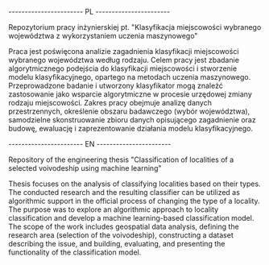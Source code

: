 ----------------------- PL -----------------------

Repozytorium pracy inżynierskiej pt. "Klasyfikacja miejscowości wybranego województwa z wykorzystaniem uczenia
maszynowego"

Praca jest poświęcona analizie zagadnienia klasyfikacji miejscowości wybranego województwa według rodzaju. 
Celem pracy jest zbadanie algorytmicznego podejścia do klasyfikacji miejscowości i stworzenie modelu klasyfikacyjnego, 
opartego na metodach uczenia maszynowego. Przeprowadzone badanie i utworzony klasyfikator mogą znaleźć zastosowanie jako 
wsparcie algorytmiczne w procesie urzędowej zmiany rodzaju miejscowości. Zakres pracy obejmuje analizę danych przestrzennych,
określenie obszaru badawczego (wybór województwa), samodzielne skonstruowanie zbioru danych opisującego zagadnienie 
oraz budowę, ewaluację i zaprezentowanie działania modelu klasyfikacyjnego.

----------------------- EN -----------------------

Repository of the engineering thesis "Classification of localities of a selected voivodeship using machine learning"

Thesis focuses on the analysis of classifying localities based on their types. The conducted research and the resulting classifier 
can be utilized as algorithmic support in the official process of changing the type of a locality. 
The purpose was to explore an algorithmic approach to locality classification and 
develop a machine learning-based classification model. The scope of the work includes geospatial data analysis, 
defining the research area (selection of the voivodeship), constructing a dataset describing the issue, 
and building, evaluating, and presenting the functionality of the classification model.
